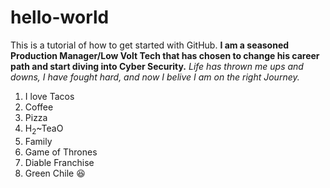 # hello-world
This is a tutorial of how to get started with GitHub.
**I am a seasoned Production Manager/Low Volt Tech that has chosen to change his career path and start diving into Cyber Security.** 
*Life has thrown me ups and downs, I have fought hard, and now I belive I am on the right Journey.*
1. I love Tacos 
2. Coffee
3. Pizza
4. H<sub>2</sub>~TeaO
5. Family
6. Game of Thrones
7. Diable Franchise
8. Green Chile
😆
